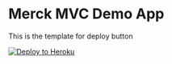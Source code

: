 # Merck MVC Demo App

This is the template for deploy button

[![Deploy to Heroku](https://www.herokucdn.com/deploy/button.png)](https://heroku.com/deploy)
